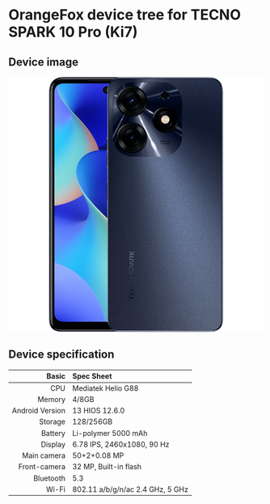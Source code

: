 # OrangeFox device tree for TECNO SPARK 10 Pro (Ki7)

## Device image
![ki7](https://github.com/isus203/tecno_ki7_recovery/blob/main/Device_image/tecno-spark-10-pro-foto-1.png)

## Device specification
Basic   | Spec Sheet
-------:|:------------------------
CPU     | Mediatek  Helio G88 
Memory  | 4/8GB
Android Version | 13 HIOS 12.6.0
Storage | 128/256GB
Battery | Li-polymer 5000 mAh
Display | 6.78 IPS, 2460x1080, 90 Hz
Main camera | 50+2+0.08 MP
Front-camera | 32 MP, Built-in flash
Bluetooth | 5.3 
Wi-Fi | 802.11 a/b/g/n/ac  2.4 GHz, 5 GHz
